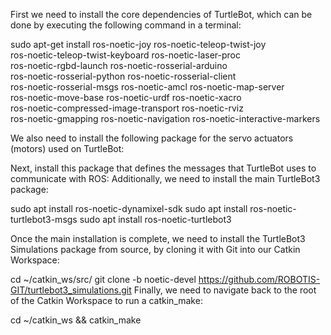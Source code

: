 


First we need to install the core dependencies of TurtleBot, which can be done by executing the following command in a terminal:


sudo apt-get install ros-noetic-joy ros-noetic-teleop-twist-joy \
  ros-noetic-teleop-twist-keyboard ros-noetic-laser-proc \
  ros-noetic-rgbd-launch ros-noetic-rosserial-arduino \
  ros-noetic-rosserial-python ros-noetic-rosserial-client \
  ros-noetic-rosserial-msgs ros-noetic-amcl ros-noetic-map-server \
  ros-noetic-move-base ros-noetic-urdf ros-noetic-xacro \
  ros-noetic-compressed-image-transport ros-noetic-rviz \
  ros-noetic-gmapping ros-noetic-navigation ros-noetic-interactive-markers



We also need to install the following package for the servo actuators (motors) used on TurtleBot:

Next, install this package that defines the messages that TurtleBot uses to communicate with ROS:
Additionally, we need to install the main TurtleBot3 package:


sudo apt install ros-noetic-dynamixel-sdk
sudo apt install ros-noetic-turtlebot3-msgs
sudo apt install ros-noetic-turtlebot3

Once the main installation is complete, we need to install the TurtleBot3 Simulations package from source, by cloning it with Git into our Catkin Workspace:

cd ~/catkin_ws/src/
git clone -b noetic-devel https://github.com/ROBOTIS-GIT/turtlebot3_simulations.git
Finally, we need to navigate back to the root of the Catkin Workspace to run a catkin_make:

cd ~/catkin_ws && catkin_make